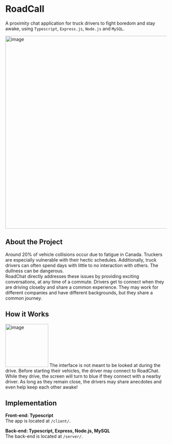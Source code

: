 # RoadCall
A proximity chat application for truck drivers to fight boredom and stay awake, using `Typescript`, `Express.js`, `Node.js` and `MySQL`.

<img width="600" alt="image" src="https://user-images.githubusercontent.com/56971054/203176175-220778d5-6e81-40a0-9b04-5d4ba61dbe36.png">

## About the Project
Around 20% of vehicle collisions occur due to fatigue in Canada. Truckers are especially vulnerable with their hectic schedules. Additionally, truck drivers can often spend days with little to no interaction with others. The dullness can be dangerous.   
RoadChat directly addresses these issues by providing exciting conversations, at any time of a commute. Drivers get to connect when they are driving closeby and share a common experience. They may work for different companies and have different backgrounds, but they share a common journey.   
## How it Works
<img width="134" alt="image" src="https://user-images.githubusercontent.com/56971054/202891652-e9131f74-ecf5-43c9-bfe4-78529a316787.png">
The interface is not meant to be looked at during the drive. Before starting their vehicles, the driver may connect to RoadChat. While they drive, the screen will turn to blue if they connect with a nearby driver. As long as they remain close, the drivers may share anecdotes and even help keep each other awake!  


## Implementation

**Front-end: Typescript**  
The app is located at `/client/`.

**Back-end: Typescript, Express, Node.js, MySQL**  
The back-end is located at `/server/`. 



